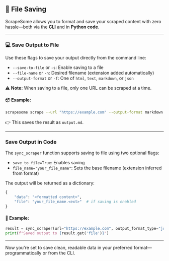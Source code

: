 ## 📄 File Saving

ScrapeSome allows you to format and save your scraped content with zero hassle—both via the **CLI** and in **Python code**.

---

### 💻 Save Output to File

Use these flags to save your output directly from the command line:

- `--save-to-file` or `-s`: Enable saving to a file
- `--file-name` or `-n`: Desired filename (extension added automatically)
- `--output-format` or `-f`: One of `html`, `text`, `markdown`, or `json`

⚠️ **Note:** When saving to a file, only one URL can be scraped at a time.

#### 📦 Example:

```bash
scrapesome scrape --url "https://example.com" --output-format markdown  --save-to-file --file-name output
```

👉 This saves the result as `output.md`.

---

### Save Output in Code

The `sync_scraper` function supports saving to file using two optional flags:

- `save_to_file=True`: Enables saving
- `file_name="your_file_name"`: Sets the base filename (extension inferred from format)

The output will be returned as a dictionary:

```python
{
    "data": "<formatted content>",
    "file": "your_file_name.<ext>"  # if saving is enabled
}
```

#### 📌 Example:

```python
result = sync_scraper(url="https://example.com", output_format_type="json", save_to_file=True, file_name="example_output")
print(f"Saved output to {result.get('file')}")
```

---

Now you're set to save clean, readable data in your preferred format—programmatically or from the CLI.
